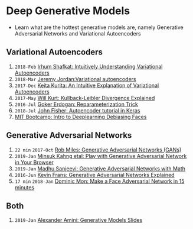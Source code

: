 # Deep Generative Models
- Learn what are the hottest generative models are, namely Generative
Adversarial Networks and Variational Autoencoders

## Variational Autoencoders
1. `2018-Feb` [Irhum Shafkat: Intuitively Understanding Variational Autoencoders][r1]
2. `2018-Mar` [Jeremy Jordan:Variational autoencoders][r2]
3. `2017-Dec` [Keita Kurita: An Intuitive Explanation of Variational Autoencoders][r3]
4. `2017-May` [Will Kurt: Kullback-Leibler Divergence Explained][r4]
5. `2016-Jul` [Goker Erdogan: Reparameterization Trick][r5]
6. `2018-Jul` [John Fisher: Autoencoder tutorial in Keras][v0]
7. [MIT Bootcamp: Intro to Deeplearning Debiasing Faces][r10]

## Generative Adversarial Networks
1. `22 min` `2017-Oct` [Rob Miles: Generative Adversarial Networks (GANs)][v1]
2. `2019-Jan` [Minsuk Kahng etal: Play with Generative Adversarial Network in Your Browser][r6]
3. `2019-Jan` [Madhu Sanjeevi: Generative Adversarial Networks with Math][r7]
4. `2016-Jun` [Kevin Frans: Generative Adversarial Networks Explained][r8]
5. `17 min` `2018-Jan` [Dominic Mon: Make a Face Adversarial Network in 15 minutes][v2]

## Both
1. `2019-Jan` [Alexander Amini: Generative Models Slides][r9]

[v0]: http://youtu.be/uCaPP4blYAg
[v1]: https://youtu.be/Sw9r8CL98n0
[v2]: https://youtu.be/qbW-X6iW5jE

[r1]: https://towardsdatascience.com/intuitively-understanding-variational-autoencoders-1bfe67eb5daf
[r2]: https://www.jeremyjordan.me/variational-autoencoders
[r3]: http://mlexplained.com/2017/12/28/an-intuitive-explanation-of-variational-autoencoders-vaes-part-1
[r4]: https://www.countbayesie.com/blog/2017/5/9/kullback-leibler-divergence-explained
[r5]: https://gokererdogan.github.io/2016/07/01/reparameterization-trick/

[r6]: https://poloclub.github.io/ganlab/
[r7]: https://medium.com/deep-math-machine-learning-ai/ch-14-general-adversarial-networks-gans-with-math-1318faf46b43
[r8]: http://kvfrans.com/generative-adversial-networks-explained/
[r9]: http://introtodeeplearning.com/materials/2019_6S191_L4.pdf
[r10]: https://github.com/aamini/introtodeeplearning_labs/blob/master/lab2/Part2_debiasing_solution.ipynb
